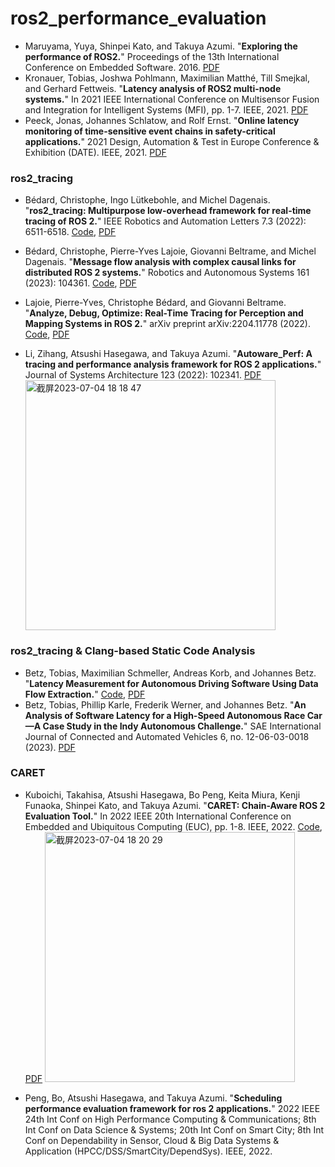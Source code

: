 # ros2_performance_evaluation



- Maruyama, Yuya, Shinpei Kato, and Takuya Azumi. "**Exploring the performance of ROS2.**" Proceedings of the 13th International Conference on Embedded Software. 2016. [PDF](https://web.ics.purdue.edu/~rvoyles/Classes/ROS_MFET642/Maruyama.ExploringROS2.2016.pdf)
- Kronauer, Tobias, Joshwa Pohlmann, Maximilian Matthé, Till Smejkal, and Gerhard Fettweis. "**Latency analysis of ROS2 multi-node systems.**" In 2021 IEEE International Conference on Multisensor Fusion and Integration for Intelligent Systems (MFI), pp. 1-7. IEEE, 2021. [PDF](https://www.barkhauseninstitut.org/fileadmin/user_upload/Publikationen/2021/2021_Kronauer_Latency.pdf)
- Peeck, Jonas, Johannes Schlatow, and Rolf Ernst. "**Online latency monitoring of time-sensitive event chains in safety-critical applications.**" 2021 Design, Automation & Test in Europe Conference & Exhibition (DATE). IEEE, 2021. [PDF](https://leopard.tu-braunschweig.de/servlets/MCRFileNodeServlet/dbbs_derivate_00047947/techreport_monitoring.pdf)


### ros2_tracing
- Bédard, Christophe, Ingo Lütkebohle, and Michel Dagenais. "**ros2_tracing: Multipurpose low-overhead framework for real-time tracing of ROS 2.**" IEEE Robotics and Automation Letters 7.3 (2022): 6511-6518. [Code](https://github.com/ros2/ros2_tracing), [PDF](https://arxiv.org/pdf/2201.00393.pdf)
- Bédard, Christophe, Pierre-Yves Lajoie, Giovanni Beltrame, and Michel Dagenais. "**Message flow analysis with complex causal links for distributed ROS 2 systems.**" Robotics and Autonomous Systems 161 (2023): 104361. [Code](https://github.com/christophebedard/ros2-message-flow-analysis), [PDF](https://arxiv.org/pdf/2204.10208.pdf)
- Lajoie, Pierre-Yves, Christophe Bédard, and Giovanni Beltrame. "**Analyze, Debug, Optimize: Real-Time Tracing for Perception and Mapping Systems in ROS 2.**" arXiv preprint arXiv:2204.11778 (2022). [Code](https://github.com/christophebedard/ros2-message-flow-analysis), [PDF](https://arxiv.org/pdf/2204.11778.pdf)

- Li, Zihang, Atsushi Hasegawa, and Takuya Azumi. "**Autoware_Perf: A tracing and performance analysis framework for ROS 2 applications.**" Journal of Systems Architecture 123 (2022): 102341. [PDF](https://pdf.sciencedirectassets.com/271017/1-s2.0-S1383762121X00112/1-s2.0-S1383762121002344/main.pdf?X-Amz-Security-Token=IQoJb3JpZ2luX2VjEJf%2F%2F%2F%2F%2F%2F%2F%2F%2F%2FwEaCXVzLWVhc3QtMSJGMEQCIBFrJg8hkuEDY8mGst8O8MLlW5Z68uMsRUJtVoxYC09BAiBKpe1yZHILynsMFPXkNhXvKYxuomxXp2txZFqnLB4G8iqyBQgQEAUaDDA1OTAwMzU0Njg2NSIMAChLo69THZrDsJ%2FOKo8F6ciCQLai8v6%2F0lOKrhiokWfdGWVixuTGXvGLS358DXLyBVg4ze5i1u4tyYaC4veoTGkQewQlpEem0vp4bD6BR5euJh9HlPzsWzGqr7k%2BR%2FEKzoSkJK46g4PaXXl%2FFm071nD2gX3cF3VqFM9t3OzsKUxPrL3ta0CsTQyrLg3K3kLwGk%2BMv27tyv2y6u%2Fp6v62iscAaMerbe8a%2BA8v1XSHaM8qr8VQKzUjUB0V7kdXxmX4hWS8WmZBI%2FpxYqmKI9dHBljr1uMFrjI2QnufJevTrw1drpN1FxBr2%2B%2FS1JPbRV5J9bMcMEqzJST31SW00%2FTDqKurBAoZfBtAVS0zoQFU%2BzvxPIKY4rbDW%2Bi1C%2F16jU72RDyQrDMG%2Fr%2F2WW8qsj00QKUOd%2B5kJ46Qs4h13wAmRPRGFMelu5%2Bhgjqpeo3wj3Dwf3HuPi1qbhJnRLj6HZ1eplDh0TK%2BQ%2BAxN5wD%2BKDWpGbycwlGnJXV0J1a1GVQHPhvXi4Tw5KXyIWUZZAVawXA%2F1%2FpAxygy3HVSaVD6h%2BysJIxAi%2FbhE31hbF0lyaFFXDcc1%2BF5I5YM05lzIm4XSOSzajAvmyxbfuOlnygg2EDHKyPxVEWwbu2P4x6DLMwtaofVBUrS6aNL8ElpwcgKmE61elfVvcbvK3mkUW%2Fsavd97LmH9Ya1qCK31EDDNnqHK7vtZaqAc%2B0tIIlBTcDAPUNql9pRxufM%2FZMUqS7CZY3gQUNQfnP7dPy34jxJi2wVZ0dNHEQ0zxhNPUwyNpqp1NAaKw%2FfvM%2BXqYTzs7DMD2M6yXxidIMxbjCNwrLTegTdwwIYMHL9K%2BmcLX10SZ33TGBL4lBmT0DIZz0WQ2xCD6tD1BLoggO1yJDPgnY6rUXzTC2gY%2BlBjqyATsYXyZuemBjvlFPyZ1IVonh%2BLr2RWvLNbrBpXyjfFFN%2FQdiiHfQKDejHSPMHMT5k0X3LOdjCbJ3NNAxjCadQnXTY1UzGVrFISwj%2BElCUXsFg6CmrKGUc2a2teq8G9CMUs8Z6Wkw254cpy9r2vyJTHAC%2Fs6yoMYXZWn3pKW4gXuVjS7x5mka4EcLNg6LAj1DcZplaJ5Xhi1akreE1uw2QjFqv82d6WrA%2B9qkEfh551ke%2BDQ%3D&X-Amz-Algorithm=AWS4-HMAC-SHA256&X-Amz-Date=20230704T074247Z&X-Amz-SignedHeaders=host&X-Amz-Expires=300&X-Amz-Credential=ASIAQ3PHCVTYUXGZKJOJ%2F20230704%2Fus-east-1%2Fs3%2Faws4_request&X-Amz-Signature=4dad132368e5f38c3172d5c2a519113d059f7405adc0502abe957b0126862072&hash=741a1bb41038867ee0d8ec4091e6f273d1468eee1919514eb36df62711d5ad2e&host=68042c943591013ac2b2430a89b270f6af2c76d8dfd086a07176afe7c76c2c61&pii=S1383762121002344&tid=spdf-120ae24e-1257-4ce7-b139-d18e0af947bc&sid=15354a76866ab94c8c191004f1663ec3695egxrqa&type=client&tsoh=d3d3LnNjaWVuY2VkaXJlY3QuY29t&ua=1204560a5e5b0404025e&rr=7e15bbc86e5604c5&cc=hk)
  <img width="400" alt="截屏2023-07-04 18 18 47" src="https://github.com/ruoxianglee/ros2_performance_evaluation/assets/36948139/8bb18484-9b3a-4003-b79a-9136d01ddedf">

### ros2_tracing & Clang-based Static Code Analysis
- Betz, Tobias, Maximilian Schmeller, Andreas Korb, and Johannes Betz. "**Latency Measurement for Autonomous Driving Software Using Data Flow Extraction.**" [Code](https://github.com/TUM-AVS/ros2_latency_analysis), [PDF](https://www.researchgate.net/profile/Tobias_Betz4/publication/371576750_Latency_Measurement_for_Autonomous_Driving_Software_Using_Data_Flow_Extraction/links/648ae767712bd8296223e06f/Latency-Measurement-for-Autonomous-Driving-Software-Using-Data-Flow-Extraction.pdf)
- Betz, Tobias, Phillip Karle, Frederik Werner, and Johannes Betz. "**An Analysis of Software Latency for a High-Speed Autonomous Race Car—A Case Study in the Indy Autonomous Challenge.**" SAE International Journal of Connected and Automated Vehicles 6, no. 12-06-03-0018 (2023). [PDF](https://www.researchgate.net/profile/Tobias_Betz4/publication/368369298_An_Analysis_of_Software_Latency_for_a_High-Speed_Autonomous_Race_Car-A_Case_Study_in_the_Indy_Autonomous_Challenge/links/63e6694cc002331f726b9051/An-Analysis-of-Software-Latency-for-a-High-Speed-Autonomous-Race-Car-A-Case-Study-in-the-Indy-Autonomous-Challenge.pdf)

### CARET
- Kuboichi, Takahisa, Atsushi Hasegawa, Bo Peng, Keita Miura, Kenji Funaoka, Shinpei Kato, and Takuya Azumi. "**CARET: Chain-Aware ROS 2 Evaluation Tool.**" In 2022 IEEE 20th International Conference on Embedded and Ubiquitous Computing (EUC), pp. 1-8. IEEE, 2022. [Code](https://github.com/tier4/CARET), [PDF](https://ieeexplore.ieee.org/stamp/stamp.jsp?tp=&arnumber=10086380)
  <img width="400" alt="截屏2023-07-04 18 20 29" src="https://github.com/ruoxianglee/ros2_performance_evaluation/assets/36948139/5ad27a50-fe95-4d9e-85b2-9188b5da3f9a">

- Peng, Bo, Atsushi Hasegawa, and Takuya Azumi. "**Scheduling performance evaluation framework for ros 2 applications.**" 2022 IEEE 24th Int Conf on High Performance Computing & Communications; 8th Int Conf on Data Science & Systems; 20th Int Conf on Smart City; 8th Int Conf on Dependability in Sensor, Cloud & Big Data Systems & Application (HPCC/DSS/SmartCity/DependSys). IEEE, 2022.
